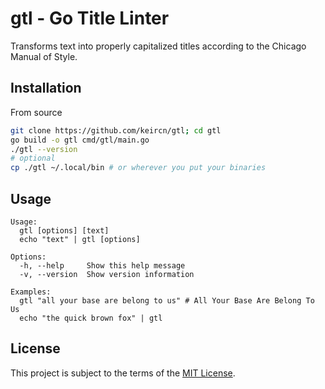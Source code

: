 # gtl - Go Title Linter

Transforms text into properly capitalized titles according to the Chicago Manual of Style.

## Installation

From source

```sh
git clone https://github.com/keircn/gtl; cd gtl
go build -o gtl cmd/gtl/main.go
./gtl --version
# optional
cp ./gtl ~/.local/bin # or wherever you put your binaries
```

## Usage

```
Usage:
  gtl [options] [text]
  echo "text" | gtl [options]

Options:
  -h, --help     Show this help message
  -v, --version  Show version information

Examples:
  gtl "all your base are belong to us" # All Your Base Are Belong To Us
  echo "the quick brown fox" | gtl
```

## License

This project is subject to the terms of the [MIT License](./LICENSE).
